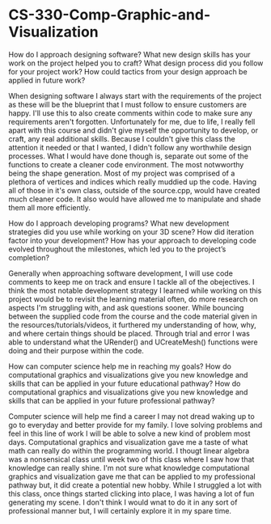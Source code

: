 # CS-330-Comp-Graphic-and-Visualization

How do I approach designing software?
What new design skills has your work on the project helped you to craft?
What design process did you follow for your project work?
How could tactics from your design approach be applied in future work?

  When designing software I always start with the requirements of the project as these will be the blueprint that I must follow to ensure customers are happy. I'll use this to also create comments within code to make sure any requirements aren't forgotten. Unfortunately for me, due to life, I really fell apart with this course and didn't give myself the opportunity to develop, or craft, any real additional skills. Because I couldn't give this class the attention it needed or that I wanted, I didn't follow any worthwhile design processes. What I would have done though is, separate out some of the functions to create a cleaner code environment. The most notwworthy being the shape generation. Most of my project was comprised of a plethora of vertices and indices which really muddied up the code. Having all of those in it's own class, outside of the source.cpp, would have created much cleaner code. It also would have allowed me to manipulate and shade them all more efficiently. 

How do I approach developing programs?
What new development strategies did you use while working on your 3D scene?
How did iteration factor into your development?
How has your approach to developing code evolved throughout the milestones, which led you to the project’s completion?

  Generally when approaching software development, I will use code comments to keep me on track and ensure I tackle all of the obejectives. I think the most notable development strategy I learned while working on this project would be to revisit the learning material often, do more research on aspects I'm struggling with, and ask questions sooner. While bouncing between the supplied code from the course and the code material given in the resources/tutorials/videos, it furthered my understanding of how, why, and where certain things should be placed. Through trial and error I was able to understand what the URender() and UCreateMesh() functions were doing and their purpose within the code. 

How can computer science help me in reaching my goals?
How do computational graphics and visualizations give you new knowledge and skills that can be applied in your future educational pathway?
How do computational graphics and visualizations give you new knowledge and skills that can be applied in your future professional pathway?

  Computer science will help me find a career I may not dread waking up to go to everyday and better provide for my family. I love solving problems and feel in this line of work I will be able to solve a new kind of problem most days. Computational graphics and visualization gave me a taste of what math can really do within the programming world. I thougt linear algebra was a nonsensical class until week two of this class where I saw how that knowledge can really shine. I'm not sure what knowledge computational graphics and visualization gave me that can be applied to my professional pathway but, it did create a potential new hobby. While I struggled a lot with this class, once things started clicking into place, I was having a lot of fun generating my scene. I don't think I would wnat to do it in any sort of professional manner but, I will certainly explore it in my spare time. 
